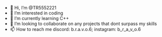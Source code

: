 - 👋 Hi, I’m @TR5552221
- 👀 I’m interested in coding
- 🌱 I’m currently learning C++
- 💞️ I’m looking to collaborate on any projects that dont surpass my skills
- 📫 How to reach me 
discord: b.r.a.v.o.6;
 instagram: b_r_a_v_o.6


